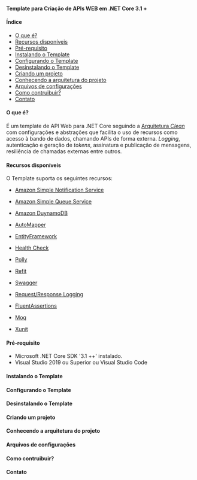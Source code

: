 #### Template para Criação de APIs WEB em .NET Core 3.1 +

#### Índice

- [O que é?](#oquee)
- [Recursos disponíveis](#recursos)
- [Pré-requisito](#prereq)
- [Instalando o Template](#instalando)
- [Configurando o Template](#configurando)
- [Desinstalando o Template](#desinstalando)
- [Criando um projeto](#criando)
- [Conhecendo a arquitetura do projeto](#arquitetura)
- [Arquivos de configurações](#arquivosconfiguracoes)
- [Como contruibuir?](#contruibuir)
- [Contato](#contato)

#### **<a name="oquee"> O que é?<a/>**
É um template de API Web para .NET Core seguindo a [Arquitetura *Clean*](https://blog.cleancoder.com/uncle-bob/2012/08/13/the-clean-architecture.html) com configurações e abstrações que facilita o uso de recursos como acesso à bando de dados, chamando APIs de forma externa. *Logging*, autenticação e geração de *tokens*, assinatura e publicação de mensagens, resiliência de chamadas externas entre outros.
  
#### **<a name="recursos">Recursos disponíveis<a/>**
O Template suporta os seguintes recursos:
  
* [Amazon Simple Notification Service](docs/amazon.md)
  
* [Amazon Simple Queue Service](docs/amazon.md)
  
* [Amazon DuynamoDB](docs/amazon.md)
  
* [AutoMapper](docs/amazon.md)
  
* [EntityFramework](docs/amazon.md)
  
* [Health Check](docs/amazon.md)
  
* [Polly](docs/amazon.md)
  
* [Refit](docs/amazon.md)
  
* [Swagger](docs/amazon.md)
  
* [Request/Response Logging](docs/amazon.md)
  
* [FluentAssertions](docs/amazon.md)
  
* [Moq](docs/amazon.md)
  
* [Xunit](docs/amazon.md)
  
#### **<a name="prereq">Pré-requisito<a/>**
* Microsoft .NET Core SDK '3.1 ++' instalado.
* Visual Studio 2019 ou Superior ou Visual Studio Code

#### **<a name="instalando">Instalando o Template<a/>**
  
#### **<a name="configurando">Configurando o Template<a/>**
  
#### **<a name="desinstalando">Desinstalando o Template<a/>**
  
#### **<a name="criando">Criando um projeto<a/>**
  
#### **<a name="arquitetura">Conhecendo a arquitetura do projeto<a/>**
  
#### **<a name="arquivosconfiguracoes">Arquivos de configurações<a/>**
  
#### **<a name="contruibuir">Como contruibuir?<a/>**
  
#### **<a name="contato">Contato<a/>**
